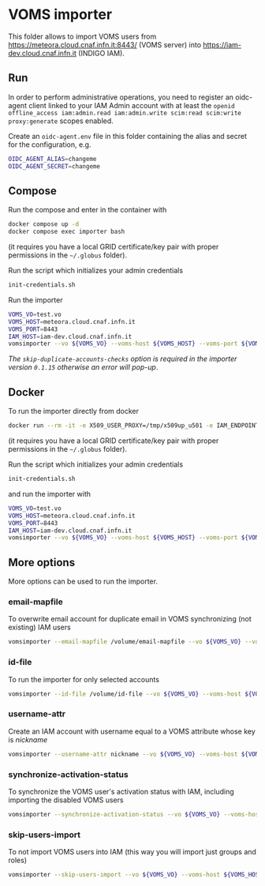 # VOMS importer

This folder allows to import VOMS users from https://meteora.cloud.cnaf.infn.it:8443/ (VOMS server) into https://iam-dev.cloud.cnaf.infn.it (INDIGO IAM).

## Run

In order to perform administrative operations, you need to register an oidc-agent client linked to your IAM Admin account with at least the `openid offline_access iam:admin.read iam:admin.write scim:read scim:write proxy:generate` scopes enabled.

Create an `oidc-agent.env` file in this folder containing the alias and secret for the configuration, e.g.

```bash
OIDC_AGENT_ALIAS=changeme
OIDC_AGENT_SECRET=changeme
```

## Compose

Run the compose and enter in the container with

```bash
docker compose up -d
docker compose exec importer bash
```

(it requires you have a local GRID certificate/key pair with proper permissions in the `~/.globus` folder).

Run the script which initializes your admin credentials

```bash
init-credentials.sh
```

Run the importer

```bash
VOMS_VO=test.vo
VOMS_HOST=meteora.cloud.cnaf.infn.it
VOMS_PORT=8443
IAM_HOST=iam-dev.cloud.cnaf.infn.it
vomsimporter --vo ${VOMS_VO} --voms-host ${VOMS_HOST} --voms-port ${VOMS_PORT} --iam-host ${IAM_HOST} --skip-duplicate-accounts-checks
```

_The `skip-duplicate-accounts-checks` option is required in the importer version `0.1.15` otherwise an error will pop-up_.

## Docker

To run the importer directly from docker

```bash
docker run --rm -it -e X509_USER_PROXY=/tmp/x509up_u501 -e IAM_ENDPOINT=https://iam-dev.cloud.cnaf.infn.it --env-file oidc-agent.env -v ./oidc-agent:/home/test/.config/oidc-agent -v ~/.globus:/home/test/.globus -v ./:/volume --entrypoint bash indigoiam/voms-importer:v0.1.15
```

(it requires you have a local GRID certificate/key pair with proper permissions in the `~/.globus` folder).

Run the script which initializes your admin credentials

```bash
init-credentials.sh
```

and run the importer with

```bash
VOMS_VO=test.vo
VOMS_HOST=meteora.cloud.cnaf.infn.it
VOMS_PORT=8443
IAM_HOST=iam-dev.cloud.cnaf.infn.it
vomsimporter --vo ${VOMS_VO} --voms-host ${VOMS_HOST} --voms-port ${VOMS_PORT} --iam-host ${IAM_HOST} --skip-duplicate-accounts-checks
```

## More options

More options can be used to run the importer.

### email-mapfile

To overwrite email account for duplicate email in VOMS synchronizing (not existing) IAM users

```bash
vomsimporter --email-mapfile /volume/email-mapfile --vo ${VOMS_VO} --voms-host ${VOMS_HOST} --voms-port ${VOMS_PORT} --iam-host ${IAM_HOST} --skip-duplicate-accounts-checks
```

### id-file

To run the importer for only selected accounts

```bash
vomsimporter --id-file /volume/id-file --vo ${VOMS_VO} --voms-host ${VOMS_HOST} --voms-port ${VOMS_PORT} --iam-host ${IAM_HOST} --skip-duplicate-accounts-checks
```

### username-attr

Create an IAM account with username equal to a VOMS attribute whose key is _nickname_

```bash
vomsimporter --username-attr nickname --vo ${VOMS_VO} --voms-host ${VOMS_HOST} --voms-port ${VOMS_PORT} --iam-host ${IAM_HOST} --skip-duplicate-accounts-checks
```

### synchronize-activation-status

To synchronize the VOMS user's activation status with IAM, including importing the disabled VOMS users

```bash
vomsimporter --synchronize-activation-status --vo ${VOMS_VO} --voms-host ${VOMS_HOST} --voms-port ${VOMS_PORT} --iam-host ${IAM_HOST} --skip-duplicate-accounts-checks
```

### skip-users-import

To not import VOMS users into IAM (this way you will import just groups and roles)

```bash
vomsimporter --skip-users-import --vo ${VOMS_VO} --voms-host ${VOMS_HOST} --voms-port ${VOMS_PORT} --iam-host ${IAM_HOST} --skip-duplicate-accounts-checks
```
